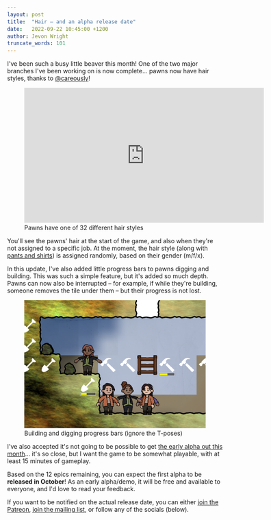 ```yaml
---
layout: post
title:  "Hair – and an alpha release date"
date:   2022-09-22 10:45:00 +1200
author: Jevon Wright
truncate_words: 101
---
```


I've been such a busy little beaver this month! One of the two major branches
I've been working on is now complete... pawns now have hair styles, thanks to [@careously](https://twitter.com/careously)!

<figure class="video">
  <iframe width="560" height="315" src="https://www.youtube.com/embed/RrnTelowa94" title="YouTube video player" frameborder="0" allow="accelerometer; autoplay; clipboard-write; encrypted-media; gyroscope; picture-in-picture" allowfullscreen></iframe>
  <figcaption>Pawns have one of 32 different hair styles</figcaption>
</figure>

You'll see the pawns' hair at the start of the game, and also when they're
not assigned to a specific job. At the moment, the hair style (along with
[pants and shirts](/2022/09/05/now-with-colour)) is assigned randomly,
based on their gender (m/f/x).

In this update, I've also added little progress bars to pawns digging and building.
This was such a simple feature, but it's added so much depth. Pawns can now also be
interrupted – for example, if while they're building, someone removes
the tile under them – but their progress is not lost.

<figure class="image">
  <a href="/assets/screenshots/2022-09-22-progress-bars.png"><img src="/assets/screenshots/2022-09-22-progress-bars.png"></a>
  <figcaption>Building and digging progress bars (ignore the T-poses)</figcaption>
</figure>

I've also accepted it's not going to be possible to get [the early alpha out this month](/2022/05/18/announcing-adaptory)...
it's so close, but I want the game to be somewhat playable, with at least
15 minutes of gameplay.

Based on the 12 epics remaining, you can expect the first alpha to be **released in October**!
As an early alpha/demo, it will be free and available to everyone,
and I'd love to read your feedback.

If you want to be notified on the actual release date, you can either
[join the Patreon](https://patreon.com/jevon),
[join the mailing list](/updates), or follow any of the socials (below).
